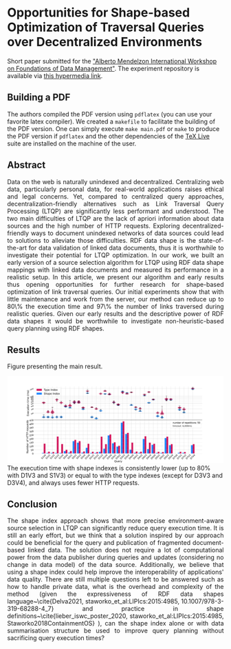# Opportunities for Shape-based Optimization of Traversal Queries over Decentralized Environments

Short paper submitted for the ["Alberto Mendelzon International Workshop on Foundations of Data Management"](https://amw2024.github.io/). 
The experiment repository is available via [this hypermedia link](https://github.com/constraintAutomaton/amw_shape_index_results/tree/main).

## Building a PDF
The authors compiled the PDF version using `pdflatex` (you can use your favorite latex compiler).
We created a `makefile` to facilitate the building of the PDF version.
One can simply execute `make main.pdf` or `make` to produce the PDF version if `pdflatex` and the other dependencies of the [TeX Live](https://tug.org/texlive/) suite are installed on the machine of the user.

## Abstract
<p style="text-align: justify"> 
    Data on the web is naturally unindexed and decentralized.
    Centralizing web data, particularly personal data, for real-world applications raises ethical and legal concerns.
    Yet, compared to centralized query approaches,
    decentralization-friendly alternatives such as Link Traversal Query Processing (LTQP)
    are significantly less performant and understood.
    The two main difficulties of LTQP are the lack of apriori information about data sources and the high number of HTTP requests.
    Exploring decentralized-friendly ways to document unindexed networks of data sources could lead to solutions to alleviate those difficulties.
    RDF data shape is the state-of-the-art for data validation of linked data documents, thus it is worthwhile to investigate
    their potential for LTQP optimization.
    In our work, we built an early version of a source selection algorithm for LTQP using RDF data shape mappings with linked data documents and measured its performance in a realistic setup.
    In this article, we present our algorithm and early results thus opening opportunities for further research for shape-based optimization of link traversal queries.
    Our initial experiments show that with little maintenance and work from the server, our method can reduce up to 80\% the execution time and 97\% the number of links traversed during realistic queries.
    Given our early results and the descriptive power of RDF data shapes it would be worthwhile to investigate non-heuristic-based query planning
    using RDF shapes. 
</p>

## Results
Figure presenting the main result.

![figure displaying the main results](figure/combined.svg)
  The execution time with shape indexes is consistently lower (up to 80\% with D1V3 and S1V3) or equal to with the type indexes (except for D3V3 and D3V4), and always uses fewer HTTP requests.



## Conclusion 

<p style="text-align: justify"> 
The shape index approach shows that more precise environment-aware source selection in LTQP can significantly reduce query execution time.
It is still an early effort, but we think that a solution inspired by our approach could be beneficial for the query and publication of fragmented document-based linked data.
The solution does not require a lot of computational power from the data publisher during queries and updates (considering no change in data model) of the data source.
Additionally, we believe that using a shape index could help improve the interoperability of applications' data quality.
There are still multiple questions left to be answered such as how to handle private data, what is the overhead and complexity of the method (given the expressiveness of RDF data shapes language~\cite{Delva2021, staworko_et_al:LIPIcs:2015:4985, 10.1007/978-3-319-68288-4_7} and practice in shape definitions~\cite{lieber_iswc_poster_2020, staworko_et_al:LIPIcs:2015:4985, Staworko2018ContainmentOS} ),
can the shape index alone or with data summarisation structure be used to improve query planning without sacrificing query execution times?

</p>
